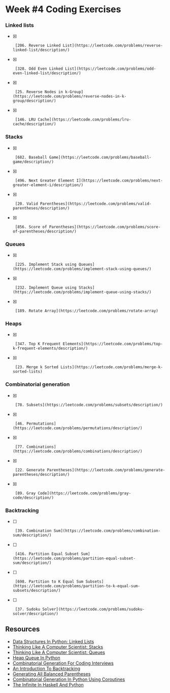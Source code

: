 # Week #4 Coding Exercises


### Linked lists
- [x]      [206. Reverse Linked List](https://leetcode.com/problems/reverse-linked-list/description/)
- [x]      [328. Odd Even Linked List](https://leetcode.com/problems/odd-even-linked-list/description/)
- [x]      [25. Reverse Nodes in k-Group](https://leetcode.com/problems/reverse-nodes-in-k-group/description/)
- [x]      [146. LRU Cache](https://leetcode.com/problems/lru-cache/description/)


### Stacks
- [x]      [682. Baseball Game](https://leetcode.com/problems/baseball-game/description/)        
- [x]      [496. Next Greater Element I](https://leetcode.com/problems/next-greater-element-i/description/)        
- [x]      [20. Valid Parentheses](https://leetcode.com/problems/valid-parentheses/description/)        
- [x]      [856. Score of Parentheses](https://leetcode.com/problems/score-of-parentheses/description/)        


### Queues
- [x]      [225. Implement Stack using Queues](https://leetcode.com/problems/implement-stack-using-queues/)
- [x]      [232. Implement Queue using Stacks](https://leetcode.com/problems/implement-queue-using-stacks/)
- [x]      [189. Rotate Array](https://leetcode.com/problems/rotate-array)


### Heaps
- [x]      [347. Top K Frequent Elements](https://leetcode.com/problems/top-k-frequent-elements/description/)
- [x]      [23. Merge k Sorted Lists](https://leetcode.com/problems/merge-k-sorted-lists)


### Combinatorial generation
- [x]      [78. Subsets](https://leetcode.com/problems/subsets/description/)
- [x]      [46. Permutations](https://leetcode.com/problems/permutations/description/)
- [x]      [77. Combinations](https://leetcode.com/problems/combinations/description/)
- [x]      [22. Generate Parentheses](https://leetcode.com/problems/generate-parentheses/description/)
- [x]      [89. Gray Code](https://leetcode.com/problems/gray-code/description/)


### Backtracking
- [ ]      [39. Combination Sum](https://leetcode.com/problems/combination-sum/description/)
- [ ]      [416. Partition Equal Subset Sum](https://leetcode.com/problems/partition-equal-subset-sum/description/)
- [ ]      [698. Partition to K Equal Sum Subsets](https://leetcode.com/problems/partition-to-k-equal-sum-subsets/description/)
- [ ]      [37. Sudoku Solver](https://leetcode.com/problems/sudoku-solver/description/)


##  Resources

*   [Data Structures In Python: Linked Lists](https://medium.com/@kojinoshiba/data-structures-in-python-series-1-linked-lists-d9f848537b4d)
*   [Thinking Like A Computer Scientist: Stacks](http://openbookproject.net/thinkcs/python/english3e/stacks.html)
*   [Thinking Like A Computer Scientist: Queues](http://openbookproject.net/thinkcs/python/english3e/queues.html)
*   [Heap Queue In Python](https://www.geeksforgeeks.org/heap-queue-or-heapq-in-python/)
*   [Combinatorial Generation For Coding Interviews](https://sahandsaba.com/combinatorial-generation-for-coding-interviews-in-python.html)
*   [An Introduction To Backtracking](https://www.dailycodingproblem.com/blog/an-introduction-to-backtracking/)
*   [Generating All Balanced Parentheses](https://sahandsaba.com/interview-question-generating-all-balanced-parentheses.html)
*   [Combinatorial Generation In Python Using Coroutines](https://sahandsaba.com/combinatorial-generation-using-coroutines-in-python.html)
*   [The Infinite In Haskell And Python](https://sahandsaba.com/the-infinite-in-haskell-and-python.html)
